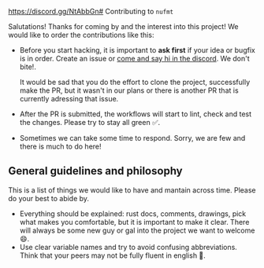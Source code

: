 https://discord.gg/NtAbbGn# Contributing to `nufmt`

Salutations! Thanks for coming by and the interest into this project!
We would like to order the contributions like this:

- Before you start hacking, it is important to **ask first** if your idea or bugfix is in order. Create an issue or [come and say hi in the discord](https://discord.gg/NtAbbGn). We don't bite!.

  It would be sad that you do the effort to clone the project, successfully make the PR, but it wasn't in our plans or there is another PR that is currently adressing that issue.

- After the PR is submitted, the workflows will start to lint, check and test the changes. Please try to stay all green ✅.
- Sometimes we can take some time to respond. Sorry, we are few and there is much to do here!

## General guidelines and philosophy

This is a list of things we would like to have and mantain across time. Please do your best to abide by.

- Everything should be explained: rust docs, comments, drawings, pick what makes you comfortable, but it is important to make it clear. There will always be some new guy or gal into the project we want to welcome 😄.
- Use clear variable names and try to avoid confusing abbreviations. Think that your peers may not be fully fluent in english 💬.
